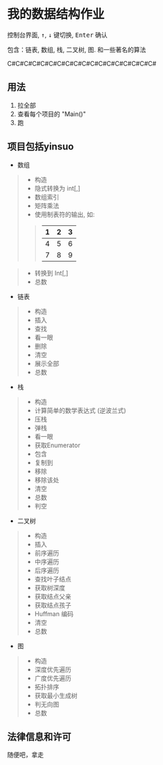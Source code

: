 # 我的数据结构作业
控制台界面, <kbd>↑</kbd>, <kbd>↓</kbd> 键切换, <kbd>Enter</kbd> 确认

包含：链表, 数组, 栈, 二叉树, 图. 和一些著名的算法

C#C#C#C#C#C#C#C#C#C#C#C#C#C#C#C#C#C#
 
## 用法
1. 拉全部
2. 查看每个项目的 "Main()"
3. 跑

## 项目包括yinsuo

- 数组
>- 构造
>- 隐式转换为 int[,]
>- 数组索引
>- 矩阵乘法
>- 使用制表符的输出, 如:
> > |1|2|3|
> > |-|-|-|
> > |4|5|6| 
> > |7|8|9|

>- 转换到 Int[,]
>- 总数

- 链表
>- 构造
>- 插入
>- 查找
>- 看一眼
>- 删除
>- 清空
>- 展示全部
>- 总数

- 栈
>- 构造
>- 计算简单的数学表达式 (逆波兰式)
>- 压栈
>- 弹栈
>- 看一眼
>- 获取Enumerator
>- 包含
>- 复制到
>- 移除
>- 移除该处
>- 清空
>- 总数
>- 判空

- 二叉树
>- 构造
>- 插入
>- 前序遍历
>- 中序遍历
>- 后序遍历
>- 查找叶子结点
>- 获取树深度
>- 获取结点父亲
>- 获取结点孩子
>- Huffman 编码
>- 清空
>- 总数

- 图
>- 构造
>- 深度优先遍历
>- 广度优先遍历
>- 拓扑排序
>- 获取最小生成树
>- 判无向图
>- 总数

## 法律信息和许可
随便吧，拿走


